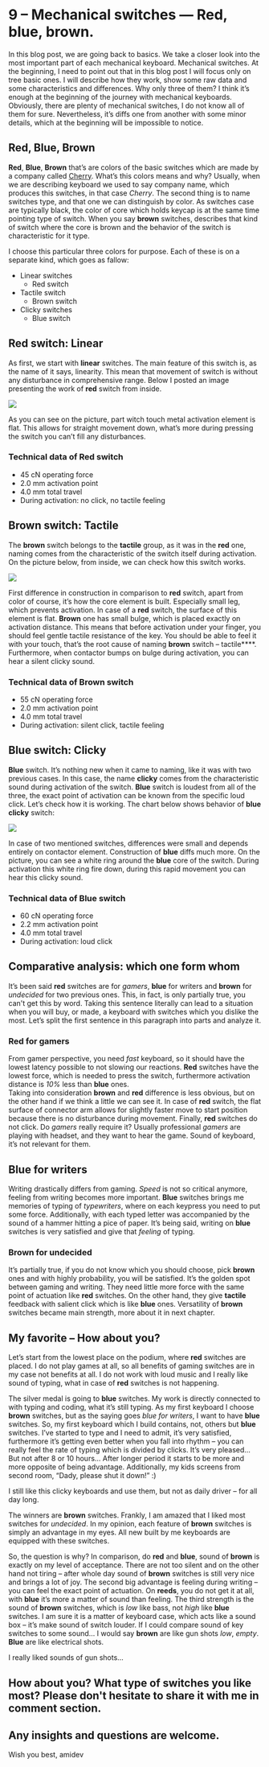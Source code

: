 # 9 – Mechanical switches — Red, blue, brown. 

In this blog post, we are going back to basics. We take a closer look into the most important part of each mechanical keyboard. Mechanical switches. At the beginning, I need to point out that in this blog post I will focus only on tree basic ones. I will describe how they work, show some raw data and some characteristics and differences. Why only three of them? I think it’s enough at the beginning of the journey with mechanical keyboards. Obviously, there are plenty of mechanical switches, I do not know all of them for sure. Nevertheless, it’s diffs one from another with some minor details, which at the beginning will be impossible to notice.

## Red, Blue, Brown

**Red**, **Blue**, **Brown** that’s are colors of the basic switches which are made by a company called [Cherry](https://www.cherrymx.de/en "Cherry AG"). What’s this colors means and why? Usually, when we are describing keyboard we used to say company name, which produces this switches, in that case _Cherry_. The second thing is to name switches type, and that one we can distinguish by color. As switches case are typically black, the color of core which holds keycap is at the same time pointing type of switch. When you say **brown** switches, describes that kind of switch where the core is brown and the behavior of the switch is characteristic for it type.

I choose this particular three colors for purpose. Each of these is on a separate kind, which goes as fallow:
- Linear switches
	- Red switch
- Tactile switch
	- Brown switch
- Clicky switches
	- Blue switch

## Red switch: Linear
As first, we start with **linear** switches. The main feature of this switch is, as the name of it says, linearity. This mean that movement of switch is without any disturbance in comprehensive range. Below I posted an image presenting the work of **red** switch from inside.
 
![](https://www.cherrymx.de/_Resources/Persistent/f/d/c/f/fdcfc281f40105a8b46c3e03b72e34e7692ab1c6/GIF_MXRGB_Std-Red.gif)

As you can see on the picture, part witch touch metal activation element is flat. This allows for straight movement down, what’s more during pressing the switch you can’t fill any disturbances.

### Technical data of Red switch
- 45 cN operating force
- 2.0 mm activation point
- 4.0 mm total travel
- During activation: no click, no tactile feeling

## Brown switch: Tactile 
The **brown** switch belongs to the **tactile** group, as it was in the **red** one, naming comes from the characteristic of the switch itself during activation.
On the picture below, from inside, we can check how this switch works.

![](https://www.cherrymx.de/_Resources/Persistent/e/a/b/2/eab22a5e10e07e5487817e5eaaa42db92950dfc3/GIF_MXRGB_Brown.gif)

First difference in construction in comparison to **red** switch, apart from color of course, it’s how the core element is built. Especially small leg, which prevents activation. In case of a **red** switch, the surface of this element is flat. **Brown** one has small bulge, which is placed exactly on activation distance. This means that before activation under your finger, you should feel gentle tactile resistance of the key. You should be able to feel it with your touch, that’s the root cause of naming **brown** switch – tactile****. Furthermore, when contactor bumps on bulge during activation, you can hear a silent clicky sound.  

### Technical data of Brown switch
- 55 cN operating force
- 2.0 mm activation point
- 4.0 mm total travel
- During activation: silent click, tactile feeling

## Blue switch: Clicky
**Blue** switch. It’s nothing new when it came to naming, like it was with two previous cases. In this case, the name **clicky** comes from the characteristic sound during activation of the switch. **Blue** switch is loudest from all of the three, the exact point of activation can be known from the specific loud click. Let’s check how it is working. The chart below shows behavior of **blue** **clicky** switch:

![](https://www.cherrymx.de/_Resources/Persistent/8/2/e/0/82e048237373b7ff396b8f766abeaa21f116a942/GIF_MXRGB_Blue.gif)

In case of two mentioned switches, differences were small and depends entirely on contactor element. Construction of **blue** diffs much more. On the picture, you can see a white ring around the **blue** core of the switch. During activation this white ring fire down, during this rapid movement you can hear this clicky sound. 
### Technical data of Blue switch
- 60 cN operating force
- 2.2 mm activation point
- 4.0 mm total travel
- During activation: loud click


## Comparative analysis: which one form whom
It’s been said **red** switches are for _gamers_, **blue** for writers and **brown** for _undecided_ for two previous ones. This, in fact, is only partially true, you can't get this by word. Taking this sentence literally can lead to a situation when you will buy, or made, a keyboard with switches which you dislike the most. Let’s split the first sentence in this paragraph into parts and analyze it. 

### Red for gamers
From gamer perspective, you need _fast_ keyboard, so it should have the lowest latency possible to not slowing our reactions. **Red** switches have the lowest force, which is needed to press the switch, furthermore activation distance is _10%_ less than **blue** ones.  
Taking into consideration **brown** and **red** difference is less obvious, but on the other hand if we think a little we can see it. In case of **red** switch, the flat surface of connector arm allows for slightly faster move to start position because there is no disturbance during movement. Finally, **red** switches do not click. Do _gamers_ really require it? Usually professional _gamers_ are playing with headset, and they want to hear the game.
Sound of keyboard, it’s not relevant for them.

##  Blue for writers
Writing drastically differs from gaming. _Speed_ is not so critical anymore, feeling from writing becomes more important. **Blue** switches brings me memories of typing of _typewriters_, where on each keypress you need to put some force. Additionally, with each typed letter was accompanied by the sound of a hammer hitting a pice of paper. It’s being said, writing on **blue** switches is very satisfied and give that _feeling_ of typing.

### Brown for undecided 
It’s partially true, if you do not know which you should choose, pick **brown** ones and with highly probability, you will be satisfied. It’s the golden spot between gaming and writing. They need little more force with the same point of actuation like **red** switches. On the other hand, they give **tactile** feedback with salient click which is like **blue** ones. Versatility of **brown** switches became main strength, more about it in next chapter.


## My favorite – How about you?
Let’s start from the lowest place on the podium, where **red** switches are placed. I do not play games at all, so all benefits of gaming switches are in my case not benefits at all. I do not work with loud music and I really like sound of typing, what in case of **red** switches is not happening. 

The silver medal is going to **blue** switches. My work is directly connected to with typing and coding, what it’s still typing. As my first keyboard I choose **brown** switches, but as the saying goes _blue for writers_, I want to have **blue** switches. So, my first keyboard which I build contains, not, others but **blue** switches.  I’ve started to type and I need to admit, it’s very satisfied, furthermore it’s getting even better when you fall into rhythm – you can really feel the rate of typing which is divided by clicks.
It’s very pleased… But not after 8 or 10 hours… After longer period it starts to be more and more opposite of being advantage. Additionally, my kids screens from second room, “Dady, please shut it down!” :)

I still like this clicky keyboards and use them, but not as daily driver – for all day long. 


The winners are **brown** switches. Frankly, I am amazed that I liked most switches for *undecided*. In my opinion, each feature of **brown** switches is simply an advantage in my eyes. All new built by me keyboards are equipped with these switches. 

So, the question is why? In comparison, do **red** and **blue**, sound of **brown** is exactly on my level of acceptance. There are not too silent and on the other hand not tiring – after whole day sound of **brown** switches is still very nice and brings a lot of joy. The second big advantage is feeling during writing – you can feel the exact point of actuation. On **reeds**, you do not get it at all, with **blue** it’s more a matter of sound than feeling. The third strength is the sound of **brown** switches, which is _low_ like bass, not _high_ like **blue** switches. I am sure it is a matter of keyboard case, which acts like a sound box – it’s make sound of switch louder. If I could compare sound of key switches to some sound… I would say **brown** are like gun shots _low_, _empty_. **Blue** are like electrical shots.

I really liked sounds of gun shots…


## How about you? What type of switches you like most? Please don't hesitate to share it with me in comment section. 
## Any insights and questions are welcome.

Wish you best,
amidev


